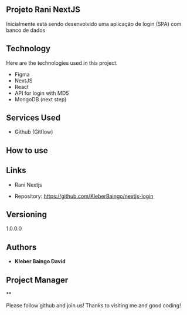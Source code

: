 
## Projeto Rani NextJS
Inicialmente está sendo desenvolvido uma aplicação de login (SPA) com banco de dados


## Technology 

Here are the technologies used in this project.

* Figma
* NextJS
* React
* API for login with MD5
* MongoDB (next step)


## Services Used

* Github (Gitflow)


## How to use



## Links
  - Rani Nextjs
  
  - Repository: https://github.com/KleberBaingo/nextjs-login

  ## Versioning

  1.0.0.0


  ## Authors

  * **Kleber Baingo David** 
  
  ## Project Manager
  
  **   
  

  Please follow github and join us!
  Thanks to visiting me and good coding!
